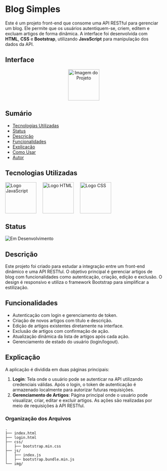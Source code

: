 # Blog Simples

Este é um projeto front-end que consome uma API RESTful para gerenciar um blog. Ele permite que os usuários autentiquem-se, criem, editem e excluam artigos de forma dinâmica. A interface foi desenvolvida com **HTML**, **CSS** e **Bootstrap**, utilizando **JavaScript** para manipulação dos dados da API.

## Interface

<div align="center">
  <img src="img/logo.png" alt="Imagem do Projeto" width="100">
</div>

## Sumário

- [Tecnologias Utilizadas](#tecnologias-utilizadas)
- [Status](#status)
- [Descrição](#descrição)
- [Funcionalidades](#funcionalidades)
- [Explicação](#explicação)
- [Como Usar](#como-usar)
- [Autor](#autor)

## Tecnologias Utilizadas

<div style="display: flex; flex-direction: row;">
  <div style="margin-right: 20px; display: flex; justify-content: flex-start;">
    <img src="img/js.png" alt="Logo JavaScript" width="100"/>
  </div>
  <div style="margin-right: 20px; display: flex; justify-content: flex-start;">
    <img src="img/html.png" alt="Logo HTML" width="100"/>
  </div>
  <div style="margin-right: 20px; display: flex; justify-content: flex-start;">
    <img src="img/css.png" alt="Logo CSS" width="100"/>
  </div>
</div>

## Status

![Em Desenvolvimento](http://img.shields.io/static/v1?label=STATUS&message=EM%20DESENVOLVIMENTO&color=RED&style=for-the-badge)

## Descrição

Este projeto foi criado para estudar a integração entre um front-end dinâmico e uma API RESTful. O objetivo principal é gerenciar artigos de blog com funcionalidades como autenticação, criação, edição e exclusão. O design é responsivo e utiliza o framework Bootstrap para simplificar a estilização.

## Funcionalidades

- Autenticação com login e gerenciamento de token.
- Criação de novos artigos com título e descrição.
- Edição de artigos existentes diretamente na interface.
- Exclusão de artigos com confirmação de ação.
- Atualização dinâmica da lista de artigos após cada ação.
- Gerenciamento de estado do usuário (login/logout).

## Explicação

A aplicação é dividida em duas páginas principais:

1. **Login**: Tela onde o usuário pode se autenticar na API utilizando credenciais válidas. Após o login, o token de autenticação é armazenado localmente para autorizar futuras requisições.
2. **Gerenciamento de Artigos**: Página principal onde o usuário pode visualizar, criar, editar e excluir artigos. As ações são realizadas por meio de requisições à API RESTful.

### Organização dos Arquivos

```plaintext
.
├── index.html
├── login.html
├── css/
│   ├── bootstrap.min.css
├── js/
│   ├── index.js
│   ├── bootstrap.bundle.min.js
└── img/
```
